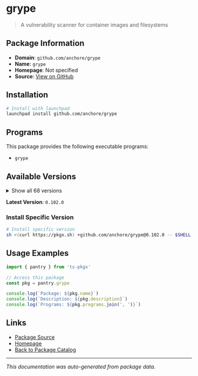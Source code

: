 # grype

> A vulnerability scanner for container images and filesystems

## Package Information

- **Domain**: `github.com/anchore/grype`
- **Name**: `grype`
- **Homepage**: Not specified
- **Source**: [View on GitHub](https://github.com/pkgxdev/pantry/tree/main/projects/github.com/anchore/grype/package.yml)

## Installation

```bash
# Install with launchpad
launchpad install github.com/anchore/grype
```

## Programs

This package provides the following executable programs:

- `grype`

## Available Versions

<details>
<summary>Show all 68 versions</summary>

- `0.102.0`, `0.101.1`, `0.101.0`, `0.100.0`, `0.99.1`
- `0.99.0`, `0.98.0`, `0.97.2`, `0.97.1`, `0.97.0`
- `0.96.1`, `0.96.0`, `0.95.0`, `0.94.0`, `0.93.0`
- `0.92.2`, `0.92.1`, `0.92.0`, `0.91.2`, `0.91.1`
- `0.91.0`, `0.90.0`, `0.89.1`, `0.89.0`, `0.88.0`
- `0.87.0`, `0.86.1`, `0.86.0`, `0.85.0`, `0.84.0`
- `0.83.0`, `0.82.2`, `0.82.1`, `0.82.0`, `0.81.0`
- `0.80.2`, `0.80.1`, `0.80.0`, `0.79.6`, `0.79.5`
- `0.79.4`, `0.79.3`, `0.79.2`, `0.79.1`, `0.79.0`
- `0.78.0`, `0.77.4`, `0.77.3`, `0.77.2`, `0.77.1`
- `0.77.0`, `0.76.0`, `0.75.0`, `0.74.7`, `0.74.6`
- `0.74.5`, `0.74.4`, `0.74.3`, `0.74.2`, `0.74.1`
- `0.74.0`, `0.73.5`, `0.73.4`, `0.73.3`, `0.73.2`
- `0.73.1`, `0.73.0`, `0.72.0`

</details>

**Latest Version**: `0.102.0`

### Install Specific Version

```bash
# Install specific version
sh <(curl https://pkgx.sh) +github.com/anchore/grype@0.102.0 -- $SHELL -i
```

## Usage Examples

```typescript
import { pantry } from 'ts-pkgx'

// Access this package
const pkg = pantry.grype

console.log(`Package: ${pkg.name}`)
console.log(`Description: ${pkg.description}`)
console.log(`Programs: ${pkg.programs.join(', ')}`)
```

## Links

- [Package Source](https://github.com/pkgxdev/pantry/tree/main/projects/github.com/anchore/grype/package.yml)
- [Homepage](#)
- [Back to Package Catalog](../../../package-catalog.md)

---

*This documentation was auto-generated from package data.*
